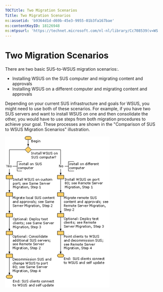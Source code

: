 ```yaml
---
TOCTitle: Two Migration Scenarios
Title: Two Migration Scenarios
ms:assetid: 'b9364d1d-d69b-45e3-9955-01b3fa167bae'
ms:contentKeyID: 18126948
ms:mtpsurl: 'https://technet.microsoft.com/nl-nl/library/Cc708539(v=WS.10)'
---
```


Two Migration Scenarios
=======================

There are two basic SUS-to-WSUS migration scenarios:.

-   Installing WSUS on the SUS computer and migrating content and approvals
-   Installing WSUS on a different computer and migrating content and approvals

Depending on your current SUS infrastructure and goals for WSUS, you might need to use both of these scenarios. For example, if you have two SUS servers and want to install WSUS on one and then consolidate the other, you would have to use steps from both migration procedures to achieve your goal. These processes are shown in the "Comparison of SUS to WSUS Migration Scenarios" illustration.

![](/security-updates/images/Cc708539.3a6598e9-02fe-4f2b-84c5-2c8f1b0ce261(WS.10).gif)
